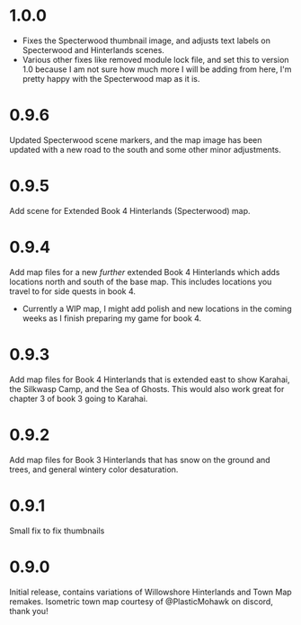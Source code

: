# 1.0.0
- Fixes the Specterwood thumbnail image, and adjusts text labels on Specterwood and Hinterlands scenes.
- Various other fixes like removed module lock file, and set this to version 1.0 because I am not sure how much more I will be adding from here, I'm pretty happy with the Specterwood map as it is.

# 0.9.6
Updated Specterwood scene markers, and the map image has been updated with a new road to the south and some other minor adjustments.

# 0.9.5
Add scene for Extended Book 4 Hinterlands (Specterwood) map.

# 0.9.4
Add map files for a new *further* extended Book 4 Hinterlands which adds locations north and south of the base map. This includes locations you travel to for side quests in book 4.
- Currently a WIP map, I might add polish and new locations in the coming weeks as I finish preparing my game for book 4.

# 0.9.3
Add map files for Book 4 Hinterlands that is extended east to show Karahai, the Silkwasp Camp, and the Sea of Ghosts. This would also work great for chapter 3 of book 3 going to Karahai.

# 0.9.2
Add map files for Book 3 Hinterlands that has snow on the ground and trees, and general wintery color desaturation.

# 0.9.1
Small fix to fix thumbnails

# 0.9.0

Initial release, contains variations of Willowshore Hinterlands and Town Map remakes. Isometric town map courtesy of @PlasticMohawk on discord, thank you!